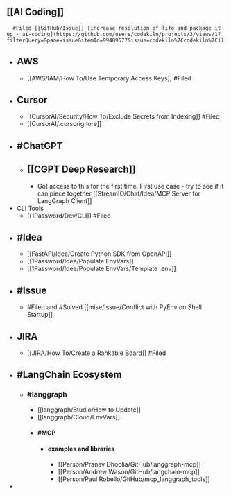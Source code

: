 ## [[AI Coding]]
	- #Filed [[GitHub/Issue]] [increase resolution of life and package it up · ai-coding](https://github.com/users/codekiln/projects/3/views/1?filterQuery=&pane=issue&itemId=99489577&issue=codekiln%7Ccodekiln%7C1)
- ## AWS
	- [[AWS/IAM/How To/Use Temporary Access Keys]] #Filed
- ## Cursor
	- [[CursorAI/Security/How To/Exclude Secrets from Indexing]] #Filed
	- [[CursorAI/.cursorignore]]
- ## #ChatGPT
	- ## [[CGPT Deep Research]]
		- Got access to this for the first time. First use case - try to see if it can piece together [[StreamIO/Chat/Idea/MCP Server for LangGraph Client]]
- CLI Tools
	- [[1Password/Dev/CLI]] #Filed
- ## #Idea
	- [[FastAPI/Idea/Create Python SDK from OpenAPI]]
	- [[1Password/Idea/Populate EnvVars]]
	- [[1Password/Idea/Populate EnvVars/Template .env]]
- ## #Issue
	- #Filed and #Solved [[mise/Issue/Conflict with PyEnv on Shell Startup]]
- ## JIRA
	- [[JIRA/How To/Create a Rankable Board]] #Filed
- ## #LangChain Ecosystem
	- ### #langgraph
		- [[langgraph/Studio/How to Update]]
		- [[langgraph/Cloud/EnvVars]]
		- #### #MCP
			- #### examples and libraries
				- [[Person/Pranav Dhoolia/GitHub/langgraph-mcp]]
				- [[Person/Andrew Wason/GitHub/langchain-mcp]]
				- [[Person/Paul Robello/GitHub/mcp_langgraph_tools]]
-
